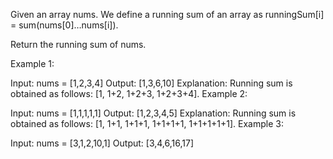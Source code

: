 Given an array nums. We define a running sum of an array as runningSum[i] = sum(nums[0]…nums[i]).

Return the running sum of nums.



Example 1:

Input: nums = [1,2,3,4]
Output: [1,3,6,10]
Explanation: Running sum is obtained as follows: [1, 1+2, 1+2+3, 1+2+3+4].
Example 2:

Input: nums = [1,1,1,1,1]
Output: [1,2,3,4,5]
Explanation: Running sum is obtained as follows: [1, 1+1, 1+1+1, 1+1+1+1, 1+1+1+1+1].
Example 3:

Input: nums = [3,1,2,10,1]
Output: [3,4,6,16,17]
